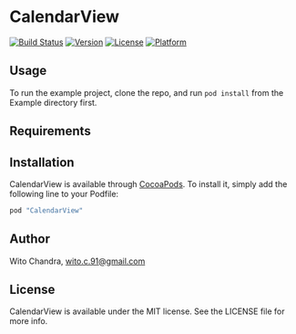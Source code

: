 # CalendarView
[![Build Status](https://travis-ci.org/witochandra/WTCalendarView.svg?branch=master)](https://travis-ci.org/witochandra/WTCalendarView)
[![Version](https://img.shields.io/cocoapods/v/WTCalendarView.svg?style=flat)](http://cocoapods.org/pods/CalendarView)
[![License](https://img.shields.io/cocoapods/l/WTCalendarView.svg?style=flat)](http://cocoapods.org/pods/CalendarView)
[![Platform](https://img.shields.io/cocoapods/p/WTCalendarView.svg?style=flat)](http://cocoapods.org/pods/CalendarView)

## Usage

To run the example project, clone the repo, and run `pod install` from the Example directory first.

## Requirements

## Installation

CalendarView is available through [CocoaPods](http://cocoapods.org). To install
it, simply add the following line to your Podfile:

```ruby
pod "CalendarView"
```

## Author

Wito Chandra, wito.c.91@gmail.com

## License

CalendarView is available under the MIT license. See the LICENSE file for more info.
